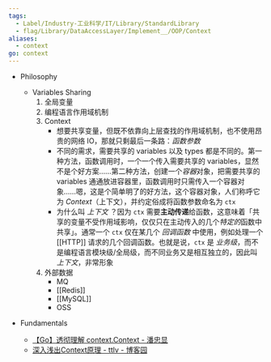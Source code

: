 ```yaml
---
tags:
  - Label/Industry-工业科学/IT/Library/StandardLibrary
  - flag/Library/DataAccessLayer/Implement__/OOP/Context
aliases:
  - context
go: context
---
```


- Philosophy
    - Variables Sharing
        1. 全局变量
        2. 编程语言作用域机制
        3. Context
            - 想要共享变量，但既不依靠向上层查找的作用域机制，也不使用昂贵的网络 IO，那就只剩最后一条路：*函数参数*
            - 不同的需求，需要共享的 variables 以及 types 都是不同的。第一种方法，函数调用时，一个一个传入需要共享的 variables，显然不是个好方案……第二种方法，创建一个*容器*对象，把需要共享的 variables 通通放进容器里，函数调用时只需传入一个容器对象……嗯，这是个简单明了的好方法，这个容器对象，人们称呼它为 *Context*（上下文），并约定俗成将函数参数命名为 `ctx`
            - 为什么叫 *上下文* ？因为 `ctx` 需要**主动传递**给函数，这意味着「共享的变量不受作用域影响，仅仅只在主动传入的几个*特定的*函数中共享」。通常一个 `ctx` 仅在某几个 *回调函数* 中使用，例如处理一个 [[HTTP]] 请求的几个回调函数。也就是说，`ctx` 是 *业务级*，而不是编程语言模块级/全局级，而不同业务又是相互独立的，因此叫 *上下文*，非常形象
        4. 外部数据
            - MQ
            - [[Redis]]
            - [[MySQL]]
            - OSS

- Fundamentals
    - [【Go】透彻理解 context.Context - 潘忠显](https://panzhongxian.cn/cn/2023/08/go-context/)
    - [深入浅出Context原理 - ttlv - 博客园](https://www.cnblogs.com/tttlv/p/15026576.html)
